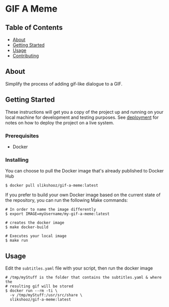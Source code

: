 # GIF A Meme

## Table of Contents
+ [About](#about)
+ [Getting Started](#getting_started)
+ [Usage](#usage)
+ [Contributing](../CONTRIBUTING.md)

## About <a name = "about"></a>

Simplify the process of adding gif-like dialogue to a GIF.

## Getting Started <a name = "getting_started"></a>
These instructions will get you a copy of the project up and running on your local machine for development and testing purposes. See [deployment](#deployment) for notes on how to deploy the project on a live system.

### Prerequisites

* Docker

### Installing

You can choose to pull the Docker image that's already published to Docker Hub

```
$ docker pull slikshooz/gif-a-meme:latest
```

If you prefer to build your own Docker image based on the current state of the repository, you can run the following Make commands:

```
# In order to name the image differently
$ export IMAGE=myUsername/my-gif-a-meme:latest

# creates the docker image
$ make docker-build

# Executes your local image
$ make run
```

## Usage <a name = "usage"></a>

Edit the `subtitles.yaml` file with your script, then run the docker image

```
# /tmp/myStuff is the folder that contains the subtitles.yaml & where the 
# resulting gif will be stored
$ docker run --rm -ti \  
  -v /tmp/myStuff:/usr/src/share \
  slikshooz/gif-a-meme:latest
```
